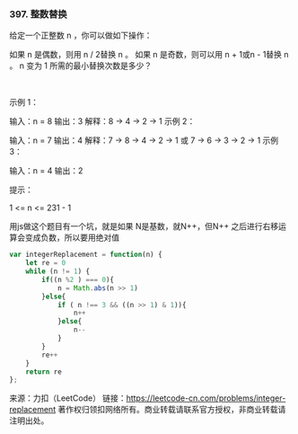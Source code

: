 ### 397. 整数替换

给定一个正整数 n ，你可以做如下操作：

如果 n 是偶数，则用 n / 2替换 n 。
如果 n 是奇数，则可以用 n + 1或n - 1替换 n 。
n 变为 1 所需的最小替换次数是多少？

 

示例 1：

输入：n = 8
输出：3
解释：8 -> 4 -> 2 -> 1
示例 2：

输入：n = 7
输出：4
解释：7 -> 8 -> 4 -> 2 -> 1
或 7 -> 6 -> 3 -> 2 -> 1
示例 3：

输入：n = 4
输出：2
 

提示：

1 <= n <= 231 - 1

用js做这个题目有一个坑，就是如果 N是基数，就N++，但N++ 之后进行右移运算会变成负数，所以要用绝对值

```javascript
var integerReplacement = function(n) {
    let re = 0
    while (n != 1) {
        if((n %2 ) === 0){
            n = Math.abs(n >> 1)
        }else{
            if ( n !== 3 && ((n >> 1) & 1)){
                n++
            }else{
                n--
            }
        }
        re++
    }
    return re
};
```

来源：力扣（LeetCode）
链接：https://leetcode-cn.com/problems/integer-replacement
著作权归领扣网络所有。商业转载请联系官方授权，非商业转载请注明出处。